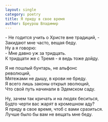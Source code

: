 ```yaml
---
layout: single
category: poetry
title: Я приду в свое время
author: Бреурош Владимир
---
```


\- Не годится учить о Христе вне традиций, -  
Закидают мне часто, вещая беду.  
Ну а я говорю:  
\- Мне давно уж за тридцать.  
К тридцати же с Тремя - я ведь тоже дойду.   

Я не пошлый бунтарь, не альфонс  
                                                 революций,  
Мятежами не дышу, в крови не бреду.  
Я всего лишь законы открыл эволюций,  
Что свой путь начинали в Эдемском саду.   

Ну, зачем так кричать и на людях беситься,  
Будто черти вас жарят в кромешном аду?  
Я приду в свое время, чтоб с вами сразиться.  
Лучше было бы вам не вещать мне беду.   
